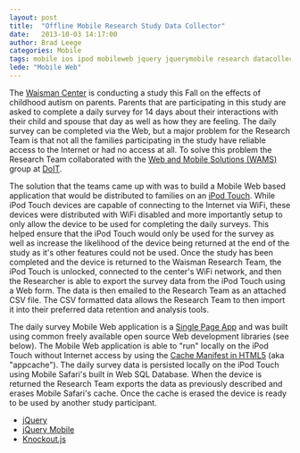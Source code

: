 ```yaml
---
layout: post
title:  "Offline Mobile Research Study Data Collector"
date:   2013-10-03 14:17:00
author: Brad Leege
categories: Mobile
tags: mobile ios ipod mobileweb jquery jquerymobile research datacollection webdev appcache html5 javascript
lede: "Mobile Web"
---
```


The [Waisman Center](http://www.waisman.wisc.edu) is conducting a study this Fall on the effects of childhood autism on parents.  Parents that are participating in this study are asked to complete a daily survey for 14 days about their interactions with their child and spouse that day as well as how they are feeling.  The daily survey can be completed via the Web, but a major problem for the Research Team is that not all the families participating in the study have reliable access to the Internet or had no access at all.  To solve this problem the Research Team collaborated with the [Web and Mobile Solutions (WAMS)](https://www.doit.wisc.edu/about/departments/#adi) group at [DoIT](http://www.doit.wisc.edu).

The solution that the teams came up with was to build a Mobile Web based application that would be distributed to families on an [iPod Touch](http://www.apple.com/ipod-touch/).  While iPod Touch devices are capable of connecting to the Internet via WiFi, these devices were distributed with WiFi disabled and more importantly setup to only allow the device to be used for completing the daily surveys.  This helped ensure that the iPod Touch would only be used for the survey as well as increase the likelihood of the device being returned at the end of the study as it's other features could not be used.  Once the study has been completed and the device is returned to the Waisman Research Team, the iPod Touch is unlocked, connected to the center's WiFi network, and then the Researcher is able to export the survey data from the iPod Touch using a Web form.  The data is then emailed to the Research Team as an attached CSV file.  The CSV formatted data allows the Research Team to then import it into their preferred data retention and analysis tools.

The daily survey Mobile Web application is a [Single Page App](http://en.wikipedia.org/wiki/Single-page_application) and was built using common freely available open source Web development libraries (see below).  The Mobile Web application is able to "run" locally on the iPod Touch without Internet access by using the [Cache Manifest in HTML5](http://en.wikipedia.org/wiki/Cache_manifest_in_HTML5) (aka "appcache").  The daily survey data is persisted locally on the iPod Touch using Mobile Safari's built in Web SQL Database.  When the device is returned the Research Team exports the data as previously described and erases Mobile Safari's cache.  Once the cache is erased the device is ready to be used by another study participant.

* [jQuery](http://jquery.com)
* [jQuery Mobile](http://jquerymobile.com)
* [Knockout.js](http://knockoutjs.com)
